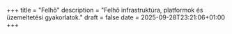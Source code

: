+++
title = "Felhő"
description = "Felhő infrastruktúra, platformok és üzemeltetési gyakorlatok."
draft = false
date = 2025-09-28T23:21:06+01:00
+++
